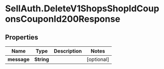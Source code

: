 # SellAuth.DeleteV1ShopsShopIdCouponsCouponId200Response

## Properties

Name | Type | Description | Notes
------------ | ------------- | ------------- | -------------
**message** | **String** |  | [optional] 


